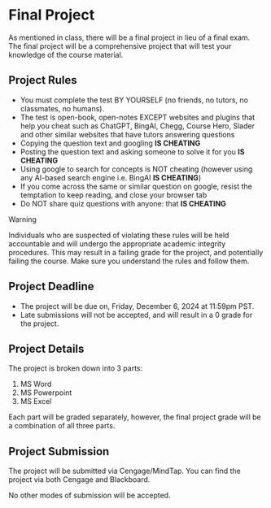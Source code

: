 # Final Project

As mentioned in class, there will be a final project in lieu of a final exam. The final project will be a comprehensive project that will test your knowledge of the course material. 

## Project Rules

- You must complete the test BY YOURSELF (no friends, no tutors, no classmates, no humans).
- The test is open-book, open-notes EXCEPT websites and plugins that help you cheat such as ChatGPT, BingAI, Chegg, Course Hero, Slader and other similar websites that have tutors answering questions 
- Copying the question text and googling **IS CHEATING**
- Posting the question text and asking someone to solve it for you **IS CHEATING**
- Using google to search for concepts is NOT cheating (however using any AI-based search engine i.e. BingAI **IS CHEATING**)
- If you come across the same or similar question on google, resist the temptation to keep reading, and close your browser tab
- Do NOT share quiz questions with anyone: that **IS CHEATING**

> [!WARNING]
> Individuals who are suspected of violating these rules will be held accountable and will undergo the appropriate academic integrity procedures. This may result in a failing grade for the project, and potentially failing the course. Make sure you understand the rules and follow them.

## Project Deadline

- The project will be due on, Friday, December 6, 2024 at 11:59pm PST.
- Late submissions will not be accepted, and will result in a 0 grade for the project.


## Project Details

The project is broken down into 3 parts:

1. MS Word
2. MS Powerpoint
3. MS Excel

Each part will be graded separately, however, the final project grade will be a combination of all three parts.

## Project Submission

The project will be submitted via Cengage/MindTap. You can find the project via both Cengage and Blackboard. 

No other modes of submission will be accepted.


